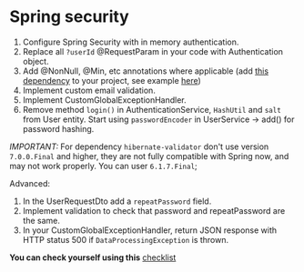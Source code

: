 # Spring security

1. Configure Spring Security with in memory authentication.
1. Replace all `?userId` @RequestParam in your code with Authentication object.
1. Add @NonNull, @Min, etc annotations where applicable
   (add [this dependency](https://mvnrepository.com/artifact/org.hibernate/hibernate-validator)
   to your project, see example [here](https://hibernate.org/validator/))
1. Implement custom email validation.
1. Implement CustomGlobalExceptionHandler.
1. Remove method `login()` in AuthenticationService, `HashUtil` and `salt` from User entity.
   Start using `passwordEncoder` in UserService -> add() for password hashing.
   
*IMPORTANT:*
For dependency `hibernate-validator` don't use version `7.0.0.Final` and higher, they are not 
fully compatible with Spring now, and may not work properly. You can user `6.1.7.Final`;

Advanced:
1. In the UserRequestDto add a `repeatPassword` field.
1. Implement validation to check that password and repeatPassword are the same.
1. In your CustomGlobalExceptionHandler, return JSON response with HTTP status 500
   if `DataProcessingException` is thrown.
   
__You can check yourself using this__ [checklist](https://mate-academy.github.io/jv-program-common-mistakes/java-spring/security/jv-spring-security-checklist)
